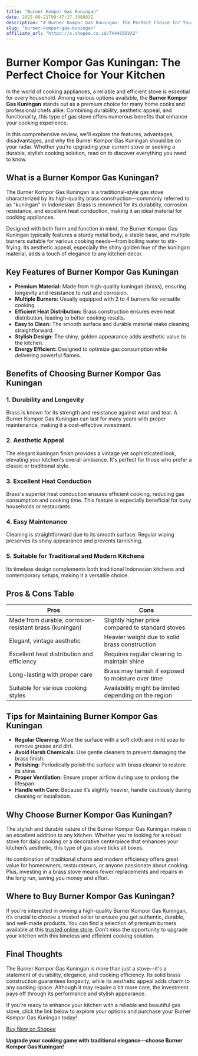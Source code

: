 ```yaml
---
title: "Burner Kompor Gas Kuningan"
date: 2025-09-21T09:47:27.308883Z
description: "# Burner Kompor Gas Kuningan: The Perfect Choice for Your Kitchen..."
slug: "burner-kompor-gas-kuningan"
affiliate_url: "https://s.shopee.co.id/7V44C68VX2"
---
```

# Burner Kompor Gas Kuningan: The Perfect Choice for Your Kitchen

In the world of cooking appliances, a reliable and efficient stove is essential for every household. Among various options available, the **Burner Kompor Gas Kuningan** stands out as a premium choice for many home cooks and professional chefs alike. Combining durability, aesthetic appeal, and functionality, this type of gas stove offers numerous benefits that enhance your cooking experience.

In this comprehensive review, we'll explore the features, advantages, disadvantages, and why the Burner Kompor Gas Kuningan should be on your radar. Whether you're upgrading your current stove or seeking a durable, stylish cooking solution, read on to discover everything you need to know.

## What is a Burner Kompor Gas Kuningan?

The Burner Kompor Gas Kuningan is a traditional-style gas stove characterized by its high-quality brass construction—commonly referred to as "kuningan" in Indonesian. Brass is renowned for its durability, corrosion resistance, and excellent heat conduction, making it an ideal material for cooking appliances.

Designed with both form and function in mind, the Burner Kompor Gas Kuningan typically features a sturdy metal body, a stable base, and multiple burners suitable for various cooking needs—from boiling water to stir-frying. Its aesthetic appeal, especially the shiny golden hue of the kuningan material, adds a touch of elegance to any kitchen decor.

## Key Features of Burner Kompor Gas Kuningan

- **Premium Material:** Made from high-quality kuningan (brass), ensuring longevity and resistance to rust and corrosion.
- **Multiple Burners:** Usually equipped with 2 to 4 burners for versatile cooking.
- **Efficient Heat Distribution:** Brass construction ensures even heat distribution, leading to better cooking results.
- **Easy to Clean:** The smooth surface and durable material make cleaning straightforward.
- **Stylish Design:** The shiny, golden appearance adds aesthetic value to the kitchen.
- **Energy Efficient:** Designed to optimize gas consumption while delivering powerful flames.

## Benefits of Choosing Burner Kompor Gas Kuningan

### 1. Durability and Longevity

Brass is known for its strength and resistance against wear and tear. A Burner Kompor Gas Kuningan can last for many years with proper maintenance, making it a cost-effective investment.

### 2. Aesthetic Appeal

The elegant kuningan finish provides a vintage yet sophisticated look, elevating your kitchen's overall ambiance. It's perfect for those who prefer a classic or traditional style.

### 3. Excellent Heat Conduction

Brass's superior heat conduction ensures efficient cooking, reducing gas consumption and cooking time. This feature is especially beneficial for busy households or restaurants.

### 4. Easy Maintenance

Cleaning is straightforward due to its smooth surface. Regular wiping preserves its shiny appearance and prevents tarnishing.

### 5. Suitable for Traditional and Modern Kitchens

Its timeless design complements both traditional Indonesian kitchens and contemporary setups, making it a versatile choice.

## Pros & Cons Table

| Pros                                                      | Cons                                                        |
|------------------------------------------------------------|--------------------------------------------------------------|
| Made from durable, corrosion-resistant brass (kuningan) | Slightly higher price compared to standard stoves           |
| Elegant, vintage aesthetic                                | Heavier weight due to solid brass construction             |
| Excellent heat distribution and efficiency                | Requires regular cleaning to maintain shine               |
| Long-lasting with proper care                              | Brass may tarnish if exposed to moisture over time       |
| Suitable for various cooking styles                         | Availability might be limited depending on the region     |

## Tips for Maintaining Burner Kompor Gas Kuningan

- **Regular Cleaning:** Wipe the surface with a soft cloth and mild soap to remove grease and dirt.
- **Avoid Harsh Chemicals:** Use gentle cleaners to prevent damaging the brass finish.
- **Polishing:** Periodically polish the surface with brass cleaner to restore its shine.
- **Proper Ventilation:** Ensure proper airflow during use to prolong the lifespan.
- **Handle with Care:** Because it’s slightly heavier, handle cautiously during cleaning or installation.

## Why Choose Burner Kompor Gas Kuningan?

The stylish and durable nature of the Burner Kompor Gas Kuningan makes it an excellent addition to any kitchen. Whether you're looking for a robust stove for daily cooking or a decorative centerpiece that enhances your kitchen’s aesthetic, this type of gas stove ticks all boxes.

Its combination of traditional charm and modern efficiency offers great value for homeowners, restaurateurs, or anyone passionate about cooking. Plus, investing in a brass stove means fewer replacements and repairs in the long run, saving you money and effort.

## Where to Buy Burner Kompor Gas Kuningan?

If you're interested in owning a high-quality Burner Kompor Gas Kuningan, it’s crucial to choose a trusted seller to ensure you get authentic, durable, and well-made products. You can find a selection of premium burners available at this [trusted online store](https://s.shopee.co.id/7V44C68VX2). Don’t miss the opportunity to upgrade your kitchen with this timeless and efficient cooking solution.

## Final Thoughts

The Burner Kompor Gas Kuningan is more than just a stove—it's a statement of durability, elegance, and cooking efficiency. Its solid brass construction guarantees longevity, while its aesthetic appeal adds charm to any cooking space. Although it may require a bit more care, the investment pays off through its performance and stylish appearance.

If you're ready to enhance your kitchen with a reliable and beautiful gas stove, click the link below to explore your options and purchase your Burner Kompor Gas Kuningan today!

[Buy Now on Shopee](https://s.shopee.co.id/7V44C68VX2)

**Upgrade your cooking game with traditional elegance—choose Burner Kompor Gas Kuningan!**